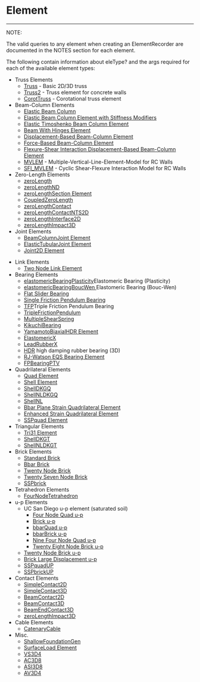 # Element


<hr />

<p>NOTE:</p>
<p>The valid queries to any element when creating an ElementRecorder are
documented in the NOTES section for each element.</p>

<p>The following contain information about eleType? and the args
required for each of the available element types:</p>


<ul>
<li>Truss Elements
 <ul>
  <li><a href="Truss" >Truss</a> - Basic 2D/3D truss</li>
  <li><a href="Truss2" >Truss2</a> - Truss element for concrete walls</li>
  <li><a href="Corotational_Truss" >CorotTruss</a> - Corotational truss element</li>
 </ul>
</li>

<li>Beam-Column Elements
 <ul>
 <li><a href="ElasticBeamColumn" >Elastic Beam Column</a></li>
 <li><a href="ModElasticBeamColumn"
 >Elastic Beam Column Element with Stiffness
 Modifiers</a></li>
 <li><a href="Elastic_Timoshenko_Beam_Column"
 >Elastic Timoshenko Beam Column Element</a></li>
 <li><a href="Beam_With_Hinges" >Beam With Hinges
 Element</a></li>
 
 <li><a href="Displacement-Based_Beam-Column"
 >Displacement-Based Beam-Column Element</a></li>
 
 <li><a href="Force-Based_Beam-Column"
 >Force-Based Beam-Column Element</a></li>
 
 <li><a
 href="Flexure-Shear_Interaction_Displacement-Based_Beam-Column"
 >Flexure-Shear Interaction Displacement-Based Beam-Column Element</a></li>
 
 <li><a href="MVLEM">MVLEM</a> - Multiple-Vertical-Line-Element-Model for RC Walls</li>
 
 <li><a href="SFI_MVLEM">SFI_MVLEM</a> - Cyclic Shear-Flexure Interaction Model for RC Walls</li>
 </ul>

<li>Zero-Length Elements
<ul>
<li><a href="zeroLength" >zeroLength</a></li>

<li><a href="zeroLengthND" >zeroLengthND</a></li>

<li><a href="zeroLengthSection">zeroLengthSection Element</a></li>

<li><a href="CoupledZeroLength">CoupledZeroLength</a></li>

<li><a href="zeroLengthContact">zeroLengthContact</a></li>

<li><a href="zeroLengthContactNTS2D">zeroLengthContactNTS2D</a></li>

<li><a href="zeroLengthInterface2D">zeroLengthInterface2D</a></li>

<li><a href="zeroLengthImpact3D">zeroLengthImpact3D</a></li>
</ul></li>


<li>Joint Elements
<ul>
<li><a href="BeamColumnJoint" >BeamColumnJoint
Element</a></li>
<li><a href="ElasticTubularJoint"
>ElasticTubularJoint Element</a></li>
<li><a href="Joint2D" >Joint2D Element</a></li>
</ul></li>
</ul>
<ul>
<li>Link Elements
<ul>
<li><a href="Two_Node_Link" >Two Node Link Element</a></li>
</ul></li>

<li>Bearing Elements
<ul>
<li><a href="Elastomeric_Bearing_(Plasticity)">elastomericBearingPlasticity</a>Elastomeric Bearing (Plasticity)</li>
<li><a href="Elastomeric_Bearing_(Bouc-Wen)">elastomericBearingBoucWen </a>Elastomeric Bearing (Bouc-Wen)</li>
<li><a href="Flat_Slider_Bearing" >Flat Slider Bearing</a></li>

<li><a href="Single_Friction_Pendulum_Bearing">Single Friction Pendulum Bearing</a></li>

<li><a href="Triple_Friction_Pendulum_Bearing" >TFP</a>Triple Friction Pendulum Bearing</li>
<li><a href="Triple_Friction_Pendulum" >TripleFrictionPendulum</a></li>

<li><a href="MultipleShearSpring">MultipleShearSpring</a></li>

<li><a href="KikuchiBearing" >KikuchiBearing</a></li>

<li><a href="YamamotoBiaxialHDR">YamamotoBiaxialHDR Element</a></li>
<li><a href="ElastomericX" >ElastomericX</a></li>
<li><a href="LeadRubberX" >LeadRubberX</a></li>
<li><a href="HDR" >HDR</a> high damping rubber bearing (3D)</li>
<li><a href="RJ-Watson_EQS_Bearing" >RJ-Watson EQS Bearing Element</a></li>
<li><a href="FPBearingPTV" >FPBearingPTV</a></li>
</ul></li>

<li>Quadrilateral Elements
<ul>
<li><a href="Quad" >Quad Element</a></li>
<li><a href="Shell" >Shell Element</a></li>
<li><a href="ShellDKGQ" >ShellDKGQ</a></li>
<li><a href="ShellNLDKGQ" >ShellNLDKGQ</a></li>
<li><a href="ShellNL" >ShellNL</a></li>
<li><a href="Bbar_Plane_Strain_Quadrilateral" >Bbar Plane Strain Quadrilateral Element</a></li>
<li><a href="Enhanced_Strain_Quadrilateral" >Enhanced Strain Quadrilateral Element</a></li>
<li><a href="SSPquad" >SSPquad Element</a></li>
</ul></li>

<li>Triangular Elements
<ul>
<li><a href="Tri31" >Tri31 Element</a></li>
<li><a href="ShellDKGT" >ShellDKGT</a></li>
<li><a href="ShellNLDKGT" >ShellNLDKGT</a></li>
</ul></li>

<li>Brick Elements
<ul>
<li><a href="Standard_Brick" >Standard Brick</a></li>
<li><a href="Bbar_Brick" >Bbar Brick</a></li>
<li><a href="http://opensees.berkeley.edu/OpenSees/manuals/usermanual/734.htm">Twenty Node Brick</a></li>
<li><a href="Twenty_Seven_Node_Brick" >Twenty Seven Node Brick</a></li>
<li><a href="SSPbrick" >SSPbrick</a></li>
</ul></li>

<li>Tetrahedron Elements
<ul>
<li><a href="FourNodeTetrahedron" >FourNodeTetrahedron</a></li>
</ul></li>


<li>u-p Elements
<ul>
<li>UC San Diego u-p element (saturated soil)
<ul>
<li><a href="Four_Node_Quad_u-p" >Four Node Quad u-p</a></li>
<li><a href="Brick_u-p" >Brick u-p</a></li>
<li><a href="bbarQuad_u-p" >bbarQuad u-p</a></li>
<li><a href="bbarBrick_u-p" >bbarBrick u-p</a></li>
<li><a href="Nine_Four_Node_Quad_u-p" >Nine Four Node Quad u-p</a></li>
<li><a href="Twenty_Eight_Node_Brick_u-p">Twenty Eight Node Brick u-p</a></li>
</ul></li>

<li><a href="Twenty_Node_Brick_u-p" >Twenty Node Brick u-p</a></li>
<li><a href="Brick_Large_Displacement_u-p">Brick Large Displacement u-p</a></li>
<li><a href="SSPquadUP" >SSPquadUP</a></li>
<li><a href="SSPbrickUP" >SSPbrickUP</a></li>
</ul></li>

<li>Contact Elements
<ul>
<li><a href="SimpleContact2D" >SimpleContact2D</a></li>
<li><a href="SimpleContact3D" >SimpleContact3D</a></li>
<li><a href="BeamContact2D" >BeamContact2D</a></li>
<li><a href="BeamContact3D" >BeamContact3D</a></li>
<li><a href="BeamEndContact3D" >BeamEndContact3D</a></li>
<li><a href="zeroLengthImpact3D">zeroLengthImpact3D</a></li>
</ul></li>


<li>Cable Elements
<ul>
<li><a href="CatenaryCableElement" >CatenaryCable
</a></li>
</ul></li>

<li>Misc.
<ul>
<li><a href="ShallowFoundationGen"
>ShallowFoundationGen</a></li>
<li><a href="SurfaceLoad" >SurfaceLoad
Element</a></li>
<li><a href="VS3D4" >VS3D4</a></li>
<li><a href="AC3D8" >AC3D8</a></li>
<li><a href="ASI3D8" >ASI3D8</a></li>
<li><a href="AV3D4" >AV3D4</a></li>
</ul></li>
</ul>
